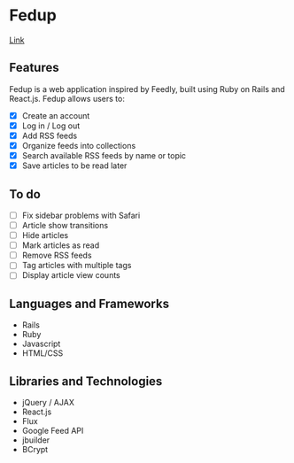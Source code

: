 # Fedup

[Link][liveLink]

[liveLink]: https://www.fedup.xyz

## Features
Fedup is a web application inspired by Feedly, built using Ruby on Rails and React.js.
Fedup allows users to:

- [X] Create an account
- [X] Log in / Log out
- [X] Add RSS feeds
- [X] Organize feeds into collections
- [X] Search available RSS feeds by name or topic
- [X] Save articles to be read later

## To do
- [ ] Fix sidebar problems with Safari
- [ ] Article show transitions
- [ ] Hide articles
- [ ] Mark articles as read
- [ ] Remove RSS feeds
- [ ] Tag articles with multiple tags
- [ ] Display article view counts

## Languages and Frameworks
- Rails
- Ruby
- Javascript
- HTML/CSS

## Libraries and Technologies
- jQuery / AJAX
- React.js
- Flux
- Google Feed API
- jbuilder
- BCrypt

